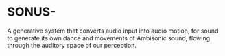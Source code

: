 # SONUS-
A generative system that converts audio input into audio motion, for sound to generate its own dance and movements of Ambisonic sound, flowing through the auditory space of our perception.
